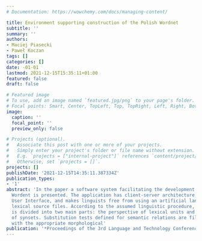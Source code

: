```yaml
---
# Documentation: https://wowchemy.com/docs/managing-content/

title: Environment supporting construction of the Polish Wordnet
subtitle: ''
summary: ''
authors:
- Maciej Piasecki
- Paweł Koczan
tags: []
categories: []
date: -01-01
lastmod: 2021-12-15T15:35:11+01:00
featured: false
draft: false

# Featured image
# To use, add an image named `featured.jpg/png` to your page's folder.
# Focal points: Smart, Center, TopLeft, Top, TopRight, Left, Right, BottomLeft, Bottom, BottomRight.
image:
  caption: ''
  focal_point: ''
  preview_only: false

# Projects (optional).
#   Associate this post with one or more of your projects.
#   Simply enter your project's folder or file name without extension.
#   E.g. `projects = ["internal-project"]` references `content/project/deep-learning/index.md`.
#   Otherwise, set `projects = []`.
projects: []
publishDate: '2021-12-15T14:35:11.387334Z'
publication_types:
- '1'
abstract: 'In the paper a software system facilitating the development of the Polish
  Wordent is presented. The application has client-server architecture, posses a Graphical
  User Interface, and makes linguists free from using an artificial language of the
  lexical source files. According to the assumed linguistic procedure, the user interface
  is divided into two main parts: the perspective of lexical units and the perspective
  of synsets. Substitution tests defined for semantic relations are filled automatically
  with the appropriate morphological'
publication: '*Proceedings of the 3rd Language and Technology Conference*'
---
```

